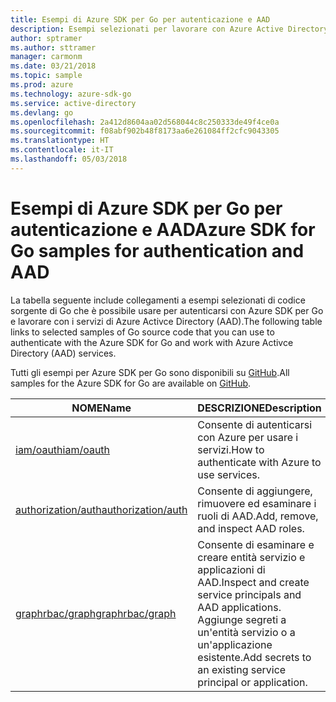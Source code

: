 ```yaml
---
title: Esempi di Azure SDK per Go per autenticazione e AAD
description: Esempi selezionati per lavorare con Azure Active Directory (AAD) e autenticazione da Azure SDK per Go.
author: sptramer
ms.author: sttramer
manager: carmonm
ms.date: 03/21/2018
ms.topic: sample
ms.prod: azure
ms.technology: azure-sdk-go
ms.service: active-directory
ms.devlang: go
ms.openlocfilehash: 2a412d8604aa02d568044c8c250333de49f4ce0a
ms.sourcegitcommit: f08abf902b48f8173aa6e261084ff2cfc9043305
ms.translationtype: HT
ms.contentlocale: it-IT
ms.lasthandoff: 05/03/2018
---
```

# <a name="azure-sdk-for-go-samples-for-authentication-and-aad"></a><span data-ttu-id="c2b83-103">Esempi di Azure SDK per Go per autenticazione e AAD</span><span class="sxs-lookup"><span data-stu-id="c2b83-103">Azure SDK for Go samples for authentication and AAD</span></span>

<span data-ttu-id="c2b83-104">La tabella seguente include collegamenti a esempi selezionati di codice sorgente di Go che è possibile usare per autenticarsi con Azure SDK per Go e lavorare con i servizi di Azure Activce Directory (AAD).</span><span class="sxs-lookup"><span data-stu-id="c2b83-104">The following table links to selected samples of Go source code that you can use to authenticate with the Azure SDK for Go and work with Azure Activce Directory (AAD) services.</span></span> 

<span data-ttu-id="c2b83-105">Tutti gli esempi per Azure SDK per Go sono disponibili su [GitHub](https://github.com/Azure-Samples/azure-sdk-for-go-samples).</span><span class="sxs-lookup"><span data-stu-id="c2b83-105">All samples for the Azure SDK for Go are available on [GitHub](https://github.com/Azure-Samples/azure-sdk-for-go-samples).</span></span>

| <span data-ttu-id="c2b83-106">NOME</span><span class="sxs-lookup"><span data-stu-id="c2b83-106">Name</span></span> | <span data-ttu-id="c2b83-107">DESCRIZIONE</span><span class="sxs-lookup"><span data-stu-id="c2b83-107">Description</span></span> |
|------|-------------|
| [<span data-ttu-id="c2b83-108">iam/oauth</span><span class="sxs-lookup"><span data-stu-id="c2b83-108">iam/oauth</span></span>](https://github.com/Azure-Samples/azure-sdk-for-go-samples/blob/master/iam/oauth.go) | <span data-ttu-id="c2b83-109">Consente di autenticarsi con Azure per usare i servizi.</span><span class="sxs-lookup"><span data-stu-id="c2b83-109">How to authenticate with Azure to use services.</span></span> |
| [<span data-ttu-id="c2b83-110">authorization/auth</span><span class="sxs-lookup"><span data-stu-id="c2b83-110">authorization/auth</span></span>](https://github.com/Azure-Samples/azure-sdk-for-go-samples/blob/master/authorization/auth.go) | <span data-ttu-id="c2b83-111">Consente di aggiungere, rimuovere ed esaminare i ruoli di AAD.</span><span class="sxs-lookup"><span data-stu-id="c2b83-111">Add, remove, and inspect AAD roles.</span></span> |
| [<span data-ttu-id="c2b83-112">graphrbac/graph</span><span class="sxs-lookup"><span data-stu-id="c2b83-112">graphrbac/graph</span></span>](https://github.com/Azure-Samples/azure-sdk-for-go-samples/blob/master/graphrbac/graph.go) | <span data-ttu-id="c2b83-113">Consente di esaminare e creare entità servizio e applicazioni di AAD.</span><span class="sxs-lookup"><span data-stu-id="c2b83-113">Inspect and create service principals and AAD applications.</span></span> <span data-ttu-id="c2b83-114">Aggiunge segreti a un'entità servizio o a un'applicazione esistente.</span><span class="sxs-lookup"><span data-stu-id="c2b83-114">Add secrets to an existing service principal or application.</span></span> |
